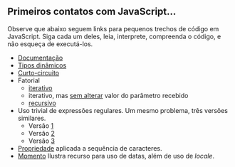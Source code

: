 ## Primeiros contatos com JavaScript...

Observe que abaixo seguem links para pequenos trechos de código em JavaScript. Siga cada um deles, leia, interprete, compreenda o código, e não esqueça de executá-los.

- [Documentação](https://runkit.com/kyriosdata/documentacao)
- [Tipos dinâmicos](https://runkit.com/kyriosdata/tipo-dinamico)
- [Curto-circuito](https://runkit.com/kyriosdata/short-circuit)
- Fatorial
  - [iterativo](https://runkit.com/kyriosdata/fatorial-iterativo)
  - iterativo, mas [sem alterar](https://runkit.com/kyriosdata/fatorial-iterativo-sem-alterar-parametro) valor do parâmetro recebido    
  - [recursivo](https://runkit.com/kyriosdata/fatorial-recursivo)
- Uso trivial de expressões regulares. Um mesmo problema, três versões similares.
  - Versão [1](https://runkit.com/kyriosdata/padrao/1.0.0)
  - Versão [2](https://runkit.com/kyriosdata/padrao/2.0.0)
  - Versão [3](https://runkit.com/kyriosdata/padrao/3.0.0)
- [Propriedade](https://runkit.com/kyriosdata/verifica-propriedade) aplicada a sequência de caracteres.
- [Momento](https://runkit.com/kyriosdata/moment-js-exemplo) Ilustra recurso para uso de datas, além de uso de _locale_.
